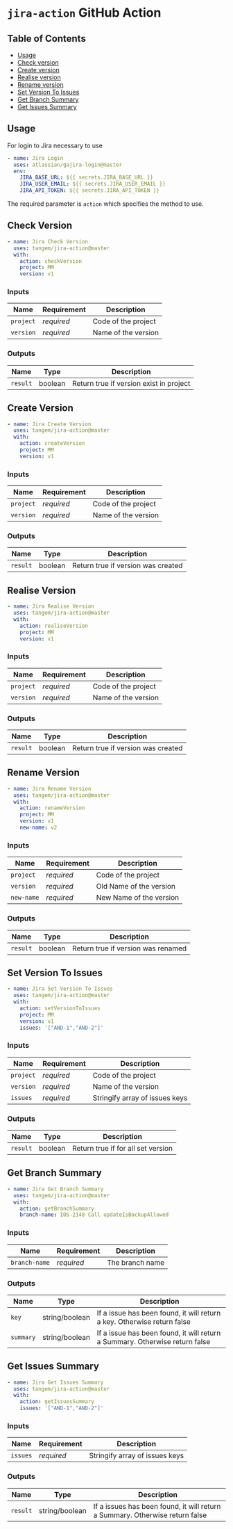# `jira-action` GitHub Action

## Table of Contents
* [Usage](#usage)
* [Check version](#check-version)
* [Create version](#create-version)
* [Realise version](#realise-version)
* [Rename version](#rename-version)
* [Set Version To Issues](#set-version-to-issues)
* [Get Branch Summary](#get-branch-summary)
* [Get Issues Summary](#get-issues-summary)

## Usage

For login to Jira necessary to use 
```yaml 
- name: Jira Login
  uses: atlassian/gajira-login@master
  env:
    JIRA_BASE_URL: ${{ secrets.JIRA_BASE_URL }}
    JIRA_USER_EMAIL: ${{ secrets.JIRA_USER_EMAIL }}
    JIRA_API_TOKEN: ${{ secrets.JIRA_API_TOKEN }}
```

The required parameter is `action` which specifies the method to use.

## Check Version
```yaml      
- name: Jira Check Version
  uses: tangem/jira-action@master
  with:
    action: checkVersion
    project: MM
    version: v1
```

### Inputs
| Name      | Requirement | Description         |
|-----------|-------------|---------------------|
| `project` | _required_  | Code of the project |
| `version` | _required_  | Name of the version |


### Outputs
| Name     | Type    | Description                             |
|----------|---------|-----------------------------------------|
| `result` | boolean | Return true if version exist in project |

## Create Version
```yaml      
- name: Jira Create Version
  uses: tangem/jira-action@master
  with:
    action: createVersion
    project: MM
    version: v1
```

### Inputs
| Name      | Requirement | Description         |
|-----------|-------------|---------------------|
| `project` | _required_  | Code of the project |
| `version` | _required_  | Name of the version |

### Outputs
| Name     | Type    | Description                        |
|----------|---------|------------------------------------|
| `result` | boolean | Return true if version was created |

## Realise Version
```yaml      
- name: Jira Realise Version
  uses: tangem/jira-action@master
  with:
    action: realiseVersion
    project: MM
    version: v1
```

### Inputs
| Name      | Requirement | Description         |
|-----------|-------------|---------------------|
| `project` | _required_  | Code of the project |
| `version` | _required_  | Name of the version |

### Outputs
| Name     | Type    | Description                        |
|----------|---------|------------------------------------|
| `result` | boolean | Return true if version was created |

## Rename Version
```yaml      
- name: Jira Rename Version
  uses: tangem/jira-action@master
  with:
    action: renameVersion
    project: MM
    version: v1
    new-name: v2
```

### Inputs
| Name       | Requirement | Description             |
|------------|-------------|-------------------------|
| `project`  | _required_  | Code of the project     |
| `version`  | _required_  | Old Name of the version |
| `new-name` | _required_  | New Name of the version |

### Outputs
| Name     | Type    | Description                        |
|----------|---------|------------------------------------|
| `result` | boolean | Return true if version was renamed |

## Set Version To Issues
```yaml      
- name: Jira Set Version To Issues
  uses: tangem/jira-action@master
  with:
    action: setVersionToIssues
    project: MM
    version: v1
    issues: '["AND-1","AND-2"]'
```

### Inputs
| Name      | Requirement | Description                    |
|-----------|-------------|--------------------------------|
| `project` | _required_  | Code of the project            |
| `version` | _required_  | Name of the version            |
| `issues`  | _required_  | Stringify array of issues keys |

### Outputs
| Name     | Type    | Description                        |
|----------|---------|------------------------------------|
| `result` | boolean | Return true if for all set version |

## Get Branch Summary
```yaml      
- name: Jira Get Branch Summary
  uses: tangem/jira-action@master
  with:
    action: getBranchSummary
    branch-name: IOS-2148 Call updateIsBackupAllowed
```

### Inputs
| Name          | Requirement | Description     |
|---------------|-------------|-----------------|
| `branch-name` | _required_  | The branch name |

### Outputs
| Name      | Type           | Description                                                                 |
|-----------|----------------|-----------------------------------------------------------------------------|
| `key`     | string/boolean | If a issue has been found, it will return a key. Otherwise return false     |
| `summary` | string/boolean | If a issue has been found, it will return a Summary. Otherwise return false |

## Get Issues Summary
```yaml      
- name: Jira Get Issues Summary
  uses: tangem/jira-action@master
  with:
    action: getIssuesSummary
    issues: '["AND-1","AND-2"]'
```

### Inputs
| Name     | Requirement | Description                    |
|----------|-------------|--------------------------------|
| `issues` | _required_  | Stringify array of issues keys |

### Outputs
| Name     | Type           | Description                                                                  |
|----------|----------------|------------------------------------------------------------------------------|
| `result` | string/boolean | If a issues has been found, it will return a Summary. Otherwise return false |
